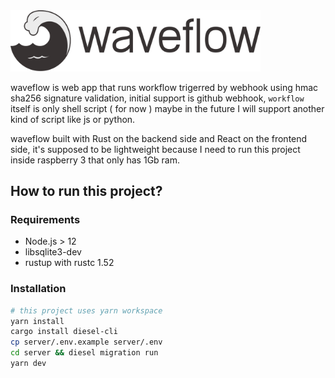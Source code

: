 <img src="www/src/resources/logo-with-text.svg" width="400" />

waveflow is web app that runs workflow trigerred by webhook using hmac sha256 signature validation, initial support is github webhook,
`workflow` itself is only shell script ( for now ) maybe in the future I will support another kind of script like js or python.

waveflow built with Rust on the backend side and React on the frontend side, it's supposed to be lightweight because I need to run this project inside raspberry 3 that only has 1Gb ram.

## How to run this project?

### Requirements

- Node.js > 12
- libsqlite3-dev
- rustup with rustc 1.52

### Installation

```bash
# this project uses yarn workspace
yarn install
cargo install diesel-cli
cp server/.env.example server/.env
cd server && diesel migration run
yarn dev
```
